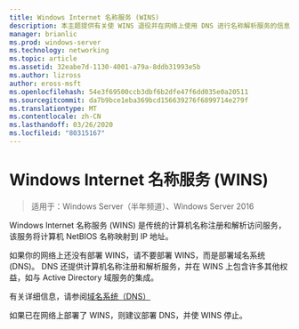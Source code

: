 ```yaml
---
title: Windows Internet 名称服务 (WINS)
description: 本主题提供有关使 WINS 退役并在网络上使用 DNS 进行名称解析服务的信息。
manager: brianlic
ms.prod: windows-server
ms.technology: networking
ms.topic: article
ms.assetid: 32eabe7d-1130-4001-a79a-8ddb31993e5b
ms.author: lizross
author: eross-msft
ms.openlocfilehash: 54e3f69500ccb3dbf6b2dfe47f6dd035e0a20511
ms.sourcegitcommit: da7b9bce1eba369bcd156639276f6899714e279f
ms.translationtype: MT
ms.contentlocale: zh-CN
ms.lasthandoff: 03/26/2020
ms.locfileid: "80315167"
---
```

#  <a name="windows-internet-name-service-wins"></a>Windows Internet 名称服务 (WINS)

>适用于：Windows Server（半年频道）、Windows Server 2016

Windows Internet 名称服务 (WINS) 是传统的计算机名称注册和解析访问服务，该服务将计算机 NetBIOS 名称映射到 IP 地址。

如果你的网络上还没有部署 WINS，请不要部署 WINS，而是部署域名系统 \(DNS\)。 DNS 还提供计算机名称注册和解析服务，并在 WINS 上包含许多其他权益，如与 Active Directory 域服务的集成。

有关详细信息，请参阅[域名系统（DNS）](https://docs.microsoft.com/windows-server/networking/dns/dns-top)

如果已在网络上部署了 WINS，则建议部署 DNS，并使 WINS 停止。
